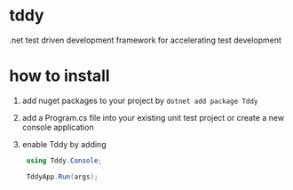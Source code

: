 # tddy
.net test driven development framework for accelerating test development 
 
# how to install

1. add nuget packages to your project by `dotnet add package Tddy`
2. add a Program.cs file into your existing unit test project or create a new console application
3. enable Tddy by adding

   ```cs
	using Tddy.Console;

	TddyApp.Run(args);
   ```
